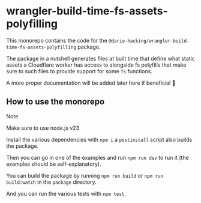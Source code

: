 # wrangler-build-time-fs-assets-polyfilling

This monorepo contains the code for the `@dario-hacking/wrangler-build-time-fs-assets-polyfilling`
package.

The package in a nutshell generates files at built time that define what static assets
a Cloudflare worker has access to alongside fs polyfills that make sure to such files
to provide support for some `fs` functions.

A more proper documentation will be added later here if beneficial 🙂

## How to use the monorepo

> [!note]
> Make sure to use node.js v23

Install the various dependencies with `npm i` a `postinstall` script also builds the package.

Then you can go in one of the examples and run `npm run dev` to run it (the examples should be self-explanatory).

You can build the package by running `npm run build` or `npm run build:watch` in the `package` directory.

And you can run the various tests with `npm test`.
